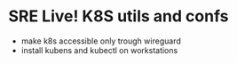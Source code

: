 # SRE Live! K8S utils and confs

* make k8s accessible only trough wireguard
* install kubens and kubectl on workstations
